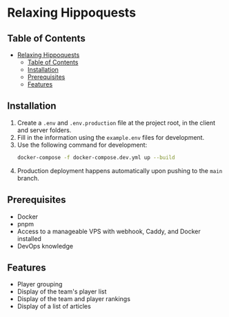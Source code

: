 # Relaxing Hippoquests

## Table of Contents

- [Relaxing Hippoquests](#relaxing-hippoquests)
  - [Table of Contents](#table-of-contents)
  - [Installation](#installation)
  - [Prerequisites](#prerequisites)
  - [Features](#features)

## Installation

1. Create a `.env` and `.env.production` file at the project root, in the client and server folders.
2. Fill in the information using the `example.env` files for development.
3. Use the following command for development:
   ```bash
   docker-compose -f docker-compose.dev.yml up --build
   ```
4. Production deployment happens automatically upon pushing to the `main` branch.

## Prerequisites

- Docker
- pnpm
- Access to a manageable VPS with webhook, Caddy, and Docker installed
- DevOps knowledge

## Features

- Player grouping
- Display of the team's player list
- Display of the team and player rankings
- Display of a list of articles
